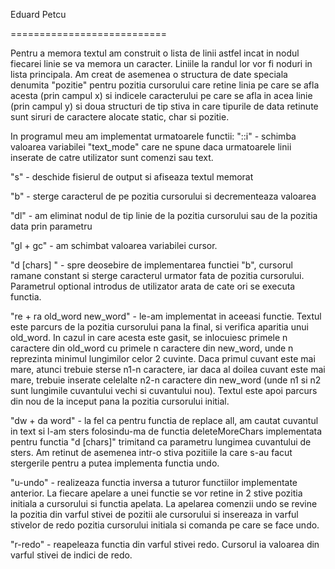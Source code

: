 Eduard Petcu

===========================

Pentru a memora textul am construit o lista de linii astfel incat
in nodul fiecarei linie se va memora un caracter. Liniile la randul lor
vor fi noduri in lista principala. Am creat de asemenea o structura de date
speciala denumita "pozitie" pentru pozitia cursorului care retine linia pe
care se afla acesta (prin campul x) si indicele caracterului pe care se 
afla in acea linie (prin campul y) si doua structuri de tip stiva in care
tipurile de data retinute sunt siruri de caractere alocate static, char si
pozitie.

In programul meu am implementat urmatoarele
functii:
"::i" - schimba valoarea variabilei "text_mode" care ne spune daca urmatoarele
linii inserate de catre utilizator sunt comenzi sau text.

"s" - deschide fisierul de output si afiseaza textul memorat

"b" - sterge caracterul de pe pozitia cursorului si decrementeaza valoarea

"dl" - am eliminat nodul de tip linie de la pozitia cursorului sau de la 
pozitia data prin parametru

"gl + gc" - am schimbat valoarea variabilei cursor.

"d [chars] " - spre deosebire de implementarea functiei "b", cursorul ramane
constant si sterge caracterul urmator fata de pozitia cursorului. Parametrul
optional introdus de utilizator arata de cate ori se executa functia.

"re + ra old_word new_word" - le-am implementat in aceeasi functie. Textul 
este parcurs de la pozitia cursorului pana la final, si verifica aparitia
unui old_word. In cazul in care acesta este gasit, se inlocuiesc primele n 
caractere din old_word cu primele n caractere din new_word, unde n reprezinta
minimul lungimilor celor 2 cuvinte. Daca primul cuvant este mai mare, atunci 
trebuie sterse n1-n caractere, iar daca al doilea cuvant este mai mare, trebuie
inserate celelalte n2-n caractere din new_word (unde n1 si n2 sunt lungimile
cuvantului vechi si cuvantului nou). Textul este apoi parcurs din nou de la 
inceput pana la pozitia cursorului initial.

"dw + da word" - la fel ca pentru functia de replace all, am cautat cuvantul
in text si l-am sters folosindu-ma de functia deleteMoreChars implementata
pentru functia "d [chars]" trimitand ca parametru lungimea cuvantului de sters.
Am retinut de asemenea intr-o stiva pozitiile la care s-au facut stergerile 
pentru a putea implementa functia undo.

"u-undo" - realizeaza functia inversa a tuturor functiilor implementate anterior.
La fiecare apelare a unei functie se vor retine in 2 stive pozitia initiala 
a cursorului si functia apelata. La apelarea comenzii undo se revine la pozitia
din varful stivei de pozitii ale cursorului si insereaza in varful stivelor de
redo pozitia cursorului initiala si comanda pe care se face undo.

"r-redo" - reapeleaza functia din varful stivei redo. Cursorul ia valoarea
din varful stivei de indici de redo.
